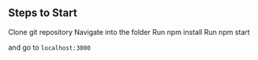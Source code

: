 ## Steps to Start

Clone git repository
Navigate into the folder
Run npm install
Run npm start

and go to `localhost:3000`
